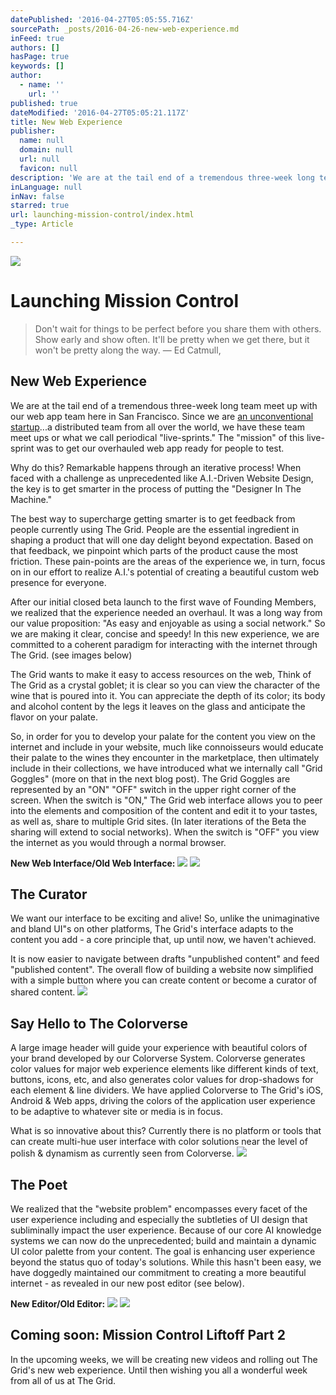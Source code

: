 ```yaml
---
datePublished: '2016-04-27T05:05:55.716Z'
sourcePath: _posts/2016-04-26-new-web-experience.md
inFeed: true
authors: []
hasPage: true
keywords: []
author:
  - name: ''
    url: ''
published: true
dateModified: '2016-04-27T05:05:21.117Z'
title: New Web Experience
publisher:
  name: null
  domain: null
  url: null
  favicon: null
description: 'We are at the tail end of a tremendous three-week long team meet up with our web app team here in San Francisco. Since we are an unconventional startup...a distributed team from all over the world, we have these team meet ups or what we call periodical “live-sprints.” The “mission” of this live-sprint was to get our overhauled web app ready for people to test.'
inLanguage: null
inNav: false
starred: true
url: launching-mission-control/index.html
_type: Article

---
```

![](https://the-grid-user-content.s3-us-west-2.amazonaws.com/f18025f6-0a71-4fa9-9629-3a1b6c226727.jpg)

# Launching Mission Control

> Don't wait for things to be perfect before you share them with others. Show early and show often. It'll be pretty when we get there, but it won't be pretty along the way. ― Ed Catmull,

## New Web Experience

We are at the tail end of a tremendous three-week long team meet up with our web app team here in San Francisco. Since we are [an unconventional startup][0]...a distributed team from all over the world, we have these team meet ups or what we call periodical "live-sprints." The "mission" of this live-sprint was to get our overhauled web app ready for people to test.

Why do this? Remarkable happens through an iterative process! When faced with a challenge as unprecedented like A.I.-Driven Website Design, the key is to get smarter in the process of putting the "Designer In The Machine."

The best way to supercharge getting smarter is to get feedback from people currently using The Grid. People are the essential ingredient in shaping a product that will one day delight beyond expectation. Based on that feedback, we pinpoint which parts of the product cause the most friction. These pain-points are the areas of the experience we, in turn, focus on in our effort to realize A.I.'s potential of creating a beautiful custom web presence for everyone.

After our initial closed beta launch to the first wave of Founding Members, we realized that the experience needed an overhaul. It was a long way from our value proposition: "As easy and enjoyable as using a social network." So we are making it clear, concise and speedy! In this new experience, we are committed to a coherent paradigm for interacting with the internet through The Grid. (see images below)

The Grid wants to make it easy to access resources on the web, Think of The Grid as a crystal goblet; it is clear so you can view the character of the wine that is poured into it. You can appreciate the depth of its color; its body and alcohol content by the legs it leaves on the glass and anticipate the flavor on your palate.

So, in order for you to develop your palate for the content you view on the internet and include in your website, much like connoisseurs would educate their palate to the wines they encounter in the marketplace, then ultimately include in their collections, we have introduced what we internally call "Grid Goggles" (more on that in the next blog post). The Grid Goggles are represented by an "ON" "OFF" switch in the upper right corner of the screen. When the switch is "ON," The Grid web interface allows you to peer into the elements and composition of the content and edit it to your tastes, as well as, share to multiple Grid sites. (In later iterations of the Beta the sharing will extend to social networks). When the switch is "OFF" you view the internet as you would through a normal browser.

**New Web Interface/Old Web Interface:**
![](https://s3-us-west-2.amazonaws.com/the-grid-img/p/e186977abefe1fc0f3c93889c06ed36599825189.png)
![](https://s3-us-west-2.amazonaws.com/the-grid-img/p/96d9fb488f40e9874fb36617fcb06073c07614a9.png)

## The Curator

We want our interface to be exciting and alive! So, unlike the unimaginative and bland UI"s on other platforms, The Grid's interface adapts to the content you add - a core principle that, up until now, we haven't achieved.

It is now easier to navigate between drafts "unpublished content" and feed "published content". The overall flow of building a website now simplified with a simple button where you can create content or become a curator of shared content.
![](https://the-grid-user-content.s3-us-west-2.amazonaws.com/9f6f0f08-9c12-4f04-ba94-15d8f12fe29a.jpg)

## Say Hello to The Colorverse

A large image header will guide your experience with beautiful colors of your brand developed by our Colorverse System. Colorverse generates color values for major web experience elements like different kinds of text, buttons, icons, etc, and also generates color values for drop-shadows for each element & line dividers. We have applied Colorverse to The Grid's iOS, Android & Web apps, driving the colors of the application user experience to be adaptive to whatever site or media is in focus.

What is so innovative about this? Currently there is no platform or tools that can create multi-hue user interface with color solutions near the level of polish & dynamism as currently seen from Colorverse.
![](https://the-grid-user-content.s3-us-west-2.amazonaws.com/ae0801bd-4d8d-4548-a664-127772193330.png)

## The Poet

We realized that the "website problem" encompasses every facet of the user experience including and especially the subtleties of UI design that subliminally impact the user experience. Because of our core AI knowledge systems we can now do the unprecedented; build and maintain a dynamic UI color palette from your content. The goal is enhancing user experience beyond the status quo of today's solutions. While this hasn't been easy, we have doggedly maintained our commitment to creating a more beautiful internet - as revealed in our new post editor (see below).

**New Editor/Old Editor:**
![](https://s3-us-west-2.amazonaws.com/the-grid-img/p/95b41d2e3bb52e98b2c3691dc7b9bd33260332e1.png)
![](https://the-grid-user-content.s3-us-west-2.amazonaws.com/c7ea76b2-854c-4972-9bc5-cd2bbeb50e26.png)

## Coming soon: Mission Control Liftoff Part 2

In the upcoming weeks, we will be creating new videos and rolling out The Grid's new web experience. Until then wishing you all a wonderful week from all of us at The Grid.

[0]: https://blog.thegrid.io/an-unconventional-startup/